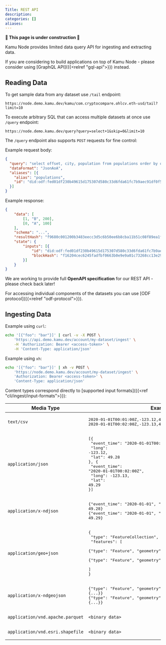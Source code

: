 ```yaml
---
Title: REST API
description:
categories: []
aliases:
---
```


**🚧 This page is under construction 🚧**

Kamu Node provides limited data query API for ingesting and extracting data.

If you are considering to build applications on top of Kamu Node - please consider using [GraphQL API]({{<relref "gql-api">}}) instead.



## Reading Data
To get sample data from any dataset use `/tail` endpoint:
```
https://node.demo.kamu.dev/kamu/com.cryptocompare.ohlcv.eth-usd/tail?limit=10
```

To execute arbitrary SQL that can access multiple datasets at once use `/query` endpoint:
```
https://node.demo.kamu.dev/query?query=select+1&skip=0&limit=10
```

The `/query` endpoint also supports `POST` requests for fine control:

Example request body:
```json
{
  "query": "select offset, city, population from populations order by offset desc",
  "dataFormat": "JsonAoA",
  "aliases": [{
    "alias": "populations",
    "id": "did:odf:fed01df230b49615d175307d580c33d6fda61fc7b9aec91df0f5c1a5ebe3b8cbfee02"
  }]
}
```

Example response:
```json
{
    "data": [
        [1, "B", 200], 
        [0, "A", 100]
    ],
    "schema": "...",
    "resultHash": "f9680c001200b3483eecc3d5c6b50ee6b8cba11b51c08f89ea1f53d3a334c743199f5fe656e",
    "state": {
        "inputs": [{
            "id": "did:odf:fed01df230b49615d175307d580c33d6fda61fc7b9aec91df0f5c1a5ebe3b8cbfee02",
            "blockHash": "f16204cec6245fadfbf0663b0e9e9a01c73268cc13e29087b33ce3454af08eb4d3e0b",
        }]
    }
}
```

We are working to provide full **OpenAPI specification** for our REST API - please check back later!

For accessing individual components of the datasets you can use [ODF protocol]({{<relref "odf-protocol">}}).

## Ingesting Data

Example using `curl`:
```sh
echo '[{"foo": "bar"}]' | curl -v -X POST \
    'https://api.demo.kamu.dev/account/my-dataset/ingest' \
    -H 'Authorization: Bearer <access-token>' \
    -H 'Content-Type: application/json'
```

Example using `xh`:
```sh
echo '[{"foo": "bar"}]' | xh -v POST \
    'https://node.demo.kamu.dev/account/my-dataset/ingest' \
    'Authorization: Bearer <access-token>' \
    'Content-Type: application/json'
```

Content types correspond directly to [supported input formats]({{<ref "cli/ingest/input-formats">}}):

| Media Type                       | Example                                                                                                                                                                                                                    |
| -------------------------------- | -------------------------------------------------------------------------------------------------------------------------------------------------------------------------------------------------------------------------- |
| `text/csv`                       | <pre>2020-01-01T00:01:00Z,-123.12,49.28</br>2020-01-01T00:02:00Z,-123.13,49.29</pre>                                                                                                                                       |
| `application/json`               | <pre>[{</br>  "event_time": "2020-01-01T00:01:00Z",</br>  "long": -123.12,</br>  "lat": 49.28</br>}, {</br>  "event_time": "2020-01-01T00:02:00Z",</br>  "long": -123.13,</br>  "lat": 49.29</br>}]</pre>                  |
| `application/x-ndjson`           | <pre>{"event_time": "2020-01-01", "long": -123.12, "lat": 49.28}</br>{"event_time": "2020-01-01", "long": -123.13, "lat": 49.29}</pre>                                                                                     |
| `application/geo+json`           | <pre>{</br>  "type": "FeatureCollection",</br>  "features": [</br>    {"type": "Feature", "geometry": {...}, "properties": {...}},</br>    {"type": "Feature", "geometry": {...}, "properties": {...}}</br>  ]</br>}</pre> |
| `application/x-ndgeojson`        | <pre>{"type": "Feature", "geometry": {...}, "properties": {...}}</br>{"type": "Feature", "geometry": {...}, "properties": {...}}</pre>                                                                                     |
| `application/vnd.apache.parquet` | <pre>`<binary data>`</pre>                                                                                                                                                                                                 |
| `application/vnd.esri.shapefile` | <pre>`<binary data>`</pre>                                                                                                                                                                                                 |
